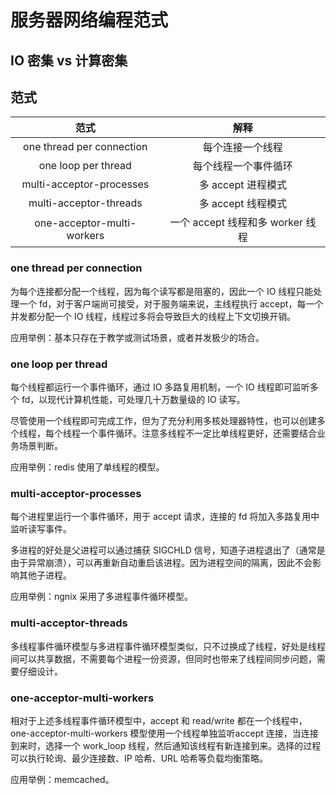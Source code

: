 # 服务器网络编程范式

## IO 密集 vs 计算密集

## 范式

范式|解释
:---:|:---:
one thread per connection|每个连接一个线程
one loop per thread|每个线程一个事件循环
multi-acceptor-processes|多 accept 进程模式
multi-acceptor-threads|多 accept 线程模式
one-acceptor-multi-workers|一个 accept 线程和多 worker 线程

### one thread per connection

为每个连接都分配一个线程，因为每个读写都是阻塞的，因此一个 IO 线程只能处理一个 fd，对于客户端尚可接受，对于服务端来说，主线程执行 accept，每一个并发都分配一个 IO 线程，线程过多将会导致巨大的线程上下文切换开销。

应用举例：基本只存在于教学或测试场景，或者并发极少的场合。

### one loop per thread

每个线程都运行一个事件循环，通过 IO 多路复用机制，一个 IO 线程即可监听多个 fd，以现代计算机性能，可处理几十万数量级的 IO 读写。

尽管使用一个线程即可完成工作，但为了充分利用多核处理器特性，也可以创建多个线程，每个线程一个事件循环。注意多线程不一定比单线程更好，还需要结合业务场景判断。

应用举例：redis 使用了单线程的模型。

### multi-acceptor-processes

每个进程里运行一个事件循环，用于 accept 请求，连接的 fd 将加入多路复用中监听读写事件。

多进程的好处是父进程可以通过捕获 SIGCHLD 信号，知道子进程退出了（通常是由于异常崩溃），可以再重新自动重启该进程。因为进程空间的隔离，因此不会影响其他子进程。

应用举例：ngnix 采用了多进程事件循环模型。

### multi-acceptor-threads

多线程事件循环模型与多进程事件循环模型类似，只不过换成了线程，好处是线程间可以共享数据，不需要每个进程一份资源，但同时也带来了线程间同步问题，需要仔细设计。

### one-acceptor-multi-workers

相对于上述多线程事件循环模型中，accept 和 read/write 都在一个线程中，one-acceptor-multi-workers 模型使用一个线程单独监听accept 连接，当连接到来时，选择一个 work_loop 线程，然后通知该线程有新连接到来。选择的过程可以执行轮询、最少连接数、IP 哈希、URL 哈希等负载均衡策略。

应用举例：memcached。

